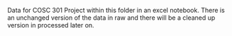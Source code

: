 Data for COSC 301 Project within this folder in an excel notebook. There is an unchanged version of the data in raw and there will be a cleaned up version in processed later on.